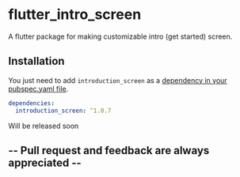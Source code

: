 # flutter_intro_screen

A flutter package for making customizable intro (get started) screen.

## Installation

You just need to add `introduction_screen` as a [dependency in your pubspec.yaml file](https://flutter.io/using-packages/).

```yaml
dependencies:
  introduction_screen: ^1.0.7
```
Will be released soon 

## -- Pull request and feedback are always appreciated --